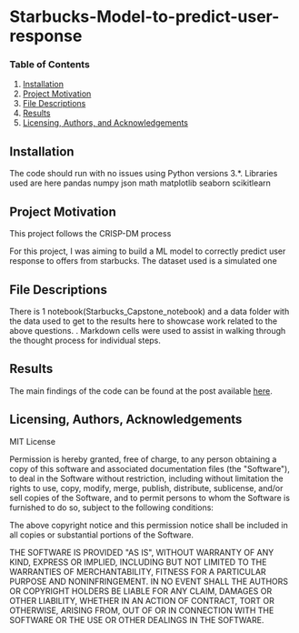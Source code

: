 # Starbucks-Model-to-predict-user-response
### Table of Contents

1. [Installation](#installation)
2. [Project Motivation](#motivation)
3. [File Descriptions](#files)
4. [Results](#results)
5. [Licensing, Authors, and Acknowledgements](#licensing)

## Installation <a name="installation"></a>

The code should run with no issues using Python versions 3.*.
Libraries used are here
pandas 
numpy
json
math
matplotlib
seaborn
scikitlearn
## Project Motivation<a name="motivation"></a>
This project follows the CRISP-DM process 

For this project, I was aiming to build a ML model to correctly predict user response to offers from starbucks.
The dataset used is a simulated one 

## File Descriptions <a name="files"></a>

There is 1 notebook(Starbucks_Capstone_notebook) and a data folder with the data used to get to the results  here to showcase work related to the above questions.  . Markdown cells were used to assist in walking through the thought process for individual steps.  


## Results<a name="results"></a>


The main findings of the code can be found at the post available [here](https://medium.com/@youssef.mecky96/i-will-make-them-an-offer-they-cant-refuse-bc2eb1035817).

## Licensing, Authors, Acknowledgements<a name="licensing"></a>

MIT License

Permission is hereby granted, free of charge, to any person obtaining a copy of this software and associated documentation files (the "Software"), to deal in the Software without restriction, including without limitation the rights to use, copy, modify, merge, publish, distribute, sublicense, and/or sell copies of the Software, and to permit persons to whom the Software is furnished to do so, subject to the following conditions:

The above copyright notice and this permission notice shall be included in all copies or substantial portions of the Software.

THE SOFTWARE IS PROVIDED "AS IS", WITHOUT WARRANTY OF ANY KIND, EXPRESS OR IMPLIED, INCLUDING BUT NOT LIMITED TO THE WARRANTIES OF MERCHANTABILITY, FITNESS FOR A PARTICULAR PURPOSE AND NONINFRINGEMENT. IN NO EVENT SHALL THE AUTHORS OR COPYRIGHT HOLDERS BE LIABLE FOR ANY CLAIM, DAMAGES OR OTHER LIABILITY, WHETHER IN AN ACTION OF CONTRACT, TORT OR OTHERWISE, ARISING FROM, OUT OF OR IN CONNECTION WITH THE SOFTWARE OR THE USE OR OTHER DEALINGS IN THE SOFTWARE.
